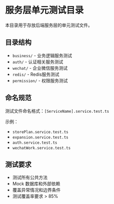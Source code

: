 # 服务层单元测试目录

本目录用于存放后端服务层的单元测试文件。

## 目录结构

- `business/` - 业务逻辑服务测试
- `auth/` - 认证相关服务测试
- `wechat/` - 企业微信服务测试
- `redis/` - Redis服务测试
- `permission/` - 权限服务测试

## 命名规范

测试文件命名格式：`[ServiceName].service.test.ts`

示例：
- `storePlan.service.test.ts`
- `expansion.service.test.ts`
- `auth.service.test.ts`
- `wechatWork.service.test.ts`

## 测试要求

- 测试所有公共方法
- Mock 数据库和外部依赖
- 覆盖异常情况和边界条件
- 测试覆盖率要求 > 85%
